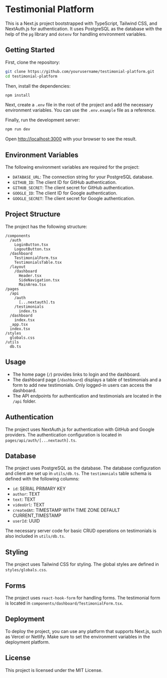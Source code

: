 # Testimonial Platform

This is a Next.js project bootstrapped with TypeScript, Tailwind CSS, and NextAuth.js for authentication. It uses PostgreSQL as the database with the help of the `pg` library and `dotenv` for handling environment variables.

## Getting Started

First, clone the repository:

```bash
git clone https://github.com/yourusername/testimonial-platform.git
cd testimonial-platform
```

Then, install the dependencies:

```bash
npm install
```

Next, create a `.env` file in the root of the project and add the necessary environment variables. You can use the `.env.example` file as a reference.

Finally, run the development server:

```bash
npm run dev
```

Open [http://localhost:3000](http://localhost:3000) with your browser to see the result.

## Environment Variables

The following environment variables are required for the project:

- `DATABASE_URL`: The connection string for your PostgreSQL database.
- `GITHUB_ID`: The client ID for GitHub authentication.
- `GITHUB_SECRET`: The client secret for GitHub authentication.
- `GOOGLE_ID`: The client ID for Google authentication.
- `GOOGLE_SECRET`: The client secret for Google authentication.

## Project Structure

The project has the following structure:

```
/components
  /auth
    LoginButton.tsx
    LogoutButton.tsx
  /dashboard
    TestimonialForm.tsx
    TestimonialsTable.tsx
  /layout
    /dashboard
      Header.tsx
      SideNavigation.tsx
      MainArea.tsx
/pages
  /api
    /auth
      [...nextauth].ts
    /testimonials
      index.ts
  /dashboard
    index.tsx
  _app.tsx
  index.tsx
/styles
  globals.css
/utils
  db.ts
```

## Usage

- The home page (`/`) provides links to login and the dashboard.
- The dashboard page (`/dashboard`) displays a table of testimonials and a form to add new testimonials. Only logged-in users can access the dashboard.
- The API endpoints for authentication and testimonials are located in the `/api` folder.

## Authentication

The project uses NextAuth.js for authentication with GitHub and Google providers. The authentication configuration is located in `pages/api/auth/[...nextauth].ts`.

## Database

The project uses PostgreSQL as the database. The database configuration and client are set up in `utils/db.ts`. The `testimonials` table schema is defined with the following columns:

- `id`: SERIAL PRIMARY KEY
- `author`: TEXT
- `text`: TEXT
- `videoUrl`: TEXT
- `createdAt`: TIMESTAMP WITH TIME ZONE DEFAULT CURRENT_TIMESTAMP
- `userId`: UUID

The necessary server code for basic CRUD operations on testimonials is also included in `utils/db.ts`.

## Styling

The project uses Tailwind CSS for styling. The global styles are defined in `styles/globals.css`.

## Forms

The project uses `react-hook-form` for handling forms. The testimonial form is located in `components/dashboard/TestimonialForm.tsx`.

## Deployment

To deploy the project, you can use any platform that supports Next.js, such as Vercel or Netlify. Make sure to set the environment variables in the deployment platform.

## License

This project is licensed under the MIT License.
